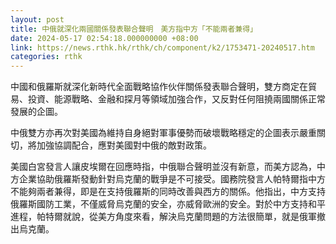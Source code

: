 ```yaml
---
layout: post
title: 中俄就深化兩國關係發表聯合聲明　美方指中方「不能兩者兼得」
date: 2024-05-17 02:54:18.000000000 +08:00
link: https://news.rthk.hk/rthk/ch/component/k2/1753471-20240517.htm
categories: rthk
---
```


中國和俄羅斯就深化新時代全面戰略協作伙伴關係發表聯合聲明，雙方商定在貿易、投資、能源戰略、金融和探月等領域加強合作，又反對任何阻撓兩國關係正常發展的企圖。

中俄雙方亦再次對美國為維持自身絕對軍事優勢而破壞戰略穩定的企圖表示嚴重關切，將加強協調配合，應對美國對中俄的敵對政策。

美國白宮發言人讓皮埃爾在回應時指，中俄聯合聲明並沒有新意，而美方認為，中方企業協助俄羅斯發動針對烏克蘭的戰爭是不可接受。國務院發言人帕特爾指中方不能夠兩者兼得，即是在支持俄羅斯的同時改善與西方的關係。他指出，中方支持俄羅斯國防工業，不僅威脅烏克蘭的安全，亦威脅歐洲的安全。對於中方支持和平進程，帕特爾就說，從美方角度來看，解決烏克蘭問題的方法很簡單，就是俄軍撤出烏克蘭。
